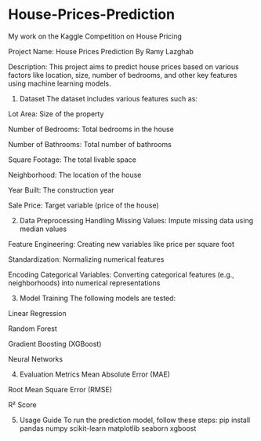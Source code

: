 # House-Prices-Prediction
My work on the Kaggle Competition on House Pricing

Project Name: House Prices Prediction By Ramy Lazghab

Description: This project aims to predict house prices based on various factors like location, size, number of bedrooms, and other key features using machine learning models.

1. Dataset
The dataset includes various features such as:

Lot Area: Size of the property

Number of Bedrooms: Total bedrooms in the house

Number of Bathrooms: Total number of bathrooms

Square Footage: The total livable space

Neighborhood: The location of the house

Year Built: The construction year

Sale Price: Target variable (price of the house)

2. Data Preprocessing
Handling Missing Values: Impute missing data using median values

Feature Engineering: Creating new variables like price per square foot

Standardization: Normalizing numerical features

Encoding Categorical Variables: Converting categorical features (e.g., neighborhoods) into numerical representations

3. Model Training
The following models are tested:

Linear Regression

Random Forest

Gradient Boosting (XGBoost)

Neural Networks

4. Evaluation Metrics
Mean Absolute Error (MAE)

Root Mean Square Error (RMSE)

R² Score

5. Usage Guide
To run the prediction model, follow these steps:
pip install pandas numpy scikit-learn matplotlib seaborn xgboost
